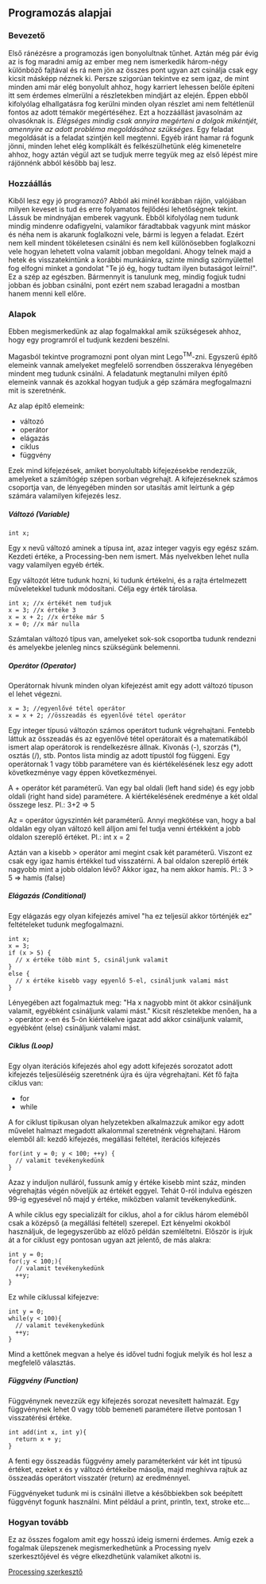 ## Programozás alapjai

### Bevezető

Első ránézésre a programozás igen bonyolultnak tűnhet. Aztán még pár évig az is
fog maradni amíg az ember meg nem ismerkedik három-négy különböző fajtával és rá
nem jön az összes pont ugyan azt csinálja csak egy kicsit másképp néznek ki.
Persze szigorúan tekintve ez sem igaz, de mint minden ami már elég bonyolult ahhoz,
hogy karriert lehessen belőle építeni itt sem érdemes elmerülni a részletekben
mindjárt az elején. Éppen ebből kifolyólag elhallgatásra fog kerülni minden olyan
részlet ami nem feltétlenül fontos az adott témakör megértéséhez. Ezt a hozzáállást
javasolnám az olvasóknak is. *Elégséges mindig csak annyira megérteni a dolgok mikéntjét,
amennyire az adott probléma megoldásához szükséges.* Egy feladat megoldását is a feladat
szintjén kell megtenni. Egyéb iránt hamar rá fogunk jönni, minden lehet elég komplikált
és felkészülhetünk elég kimenetelre ahhoz, hogy aztán végül azt se tudjuk merre tegyük
meg az első lépést mire rájönnénk abból később baj lesz.

### Hozzáállás

Kiből lesz egy jó programozó? Abból aki minél korábban rájön, valójában
milyen keveset is tud és erre folyamatos fejlődési lehetőségnek tekint. Lássuk be
mindnyájan emberek vagyunk. Ebből kifolyólag nem tudunk
mindig mindenre odafigyelni, valamikor fáradtabbak vagyunk mint máskor és néha nem
is akarunk foglalkozni vele, bármi is legyen a feladat. Ezért nem kell mindent tökéletesen
csinálni és nem kell különösebben foglalkozni vele hogyan lehetett volna valamit jobban
megoldani. Ahogy telnek majd a hetek és visszatekintünk a korábbi munkáinkra, szinte
mindig szörnyülettel fog elfogni minket a gondolat "Te jó ég, hogy tudtam ilyen butaságot
leírni!". Ez a szép az egészben. Bármennyit is tanulunk meg, mindig fogjuk tudni
jobban és jobban csinálni, pont ezért nem szabad leragadni a mostban hanem menni kell előre.

### Alapok

Ebben megismerkedünk az alap fogalmakkal amik szükségesek ahhoz, hogy egy programról
el tudjunk kezdeni beszélni.

Magasból tekintve programozni pont olyan mint Lego<sup>TM</sup>-zni. Egyszerű építő elemeink
vannak amelyeket megfelelő sorrendben összerakva lényegében mindent meg tudunk csinálni.
A feladatunk megtanulni milyen építő elemeink vannak és azokkal hogyan tudjuk a gép számára
megfogalmazni mit is szeretnénk.

Az alap építő elemeink:
- változó
- operátor
- elágazás
- ciklus
- függvény

Ezek mind kifejezések, amiket bonyolultabb kifejezésekbe rendezzük, amelyeket a számítógép szépen
sorban végrehajt. A kifejezéseknek számos csoportja van, de lényegében minden sor utasítás
amit leírtunk a gép számára valamilyen kifejezés lesz.

##### Változó (Variable)
```Processing
int x;
```
Egy x nevű változó aminek a típusa int, azaz integer vagyis egy egész szám.
Kezdeti értéke, a Processing-ben nem ismert. Más nyelvekben lehet nulla vagy valamilyen
egyéb érték.

Egy változót létre tudunk hozni, ki tudunk értékelni, és a rajta értelmezett műveletekkel
tudunk módosítani. Célja egy érték tárolása.
```Processing
int x; //x értékét nem tudjuk
x = 3; //x értéke 3
x = x + 2; //x értéke már 5
x = 0; //x már nulla
```

Számtalan változó típus van, amelyeket sok-sok csoportba tudunk rendezni és amelyekbe
jelenleg nincs szükségünk belemenni.

##### Operátor (Operator)
Operátornak hívunk minden olyan kifejezést amit egy adott változó típuson el lehet végezni.
```Processing
x = 3; //egyenlővé tétel operátor
x = x + 2; //összeadás és egyenlővé tétel operátor
```

Egy integer típusú változón számos operátort tudunk végrehajtani. Fentebb láttuk az összeadás
és az egyenlővé tétel operátorait és a matematikából ismert alap operátorok is rendelkezésre
állnak. Kivonás (-), szorzás (\*), osztás (/), stb. Pontos lista mindig az adott típustól fog függeni.
Egy operátornak 1 vagy több paramétere van és kiértékelésének lesz egy adott következménye vagy éppen
következményei.

A + operátor két paraméterű. Van egy bal oldali (left hand side) és egy jobb oldali (right hand side)
paramétere. A kiértékelésének eredménye a két oldal összege lesz. Pl.: 3+2 => 5

Az = operátor úgyszintén két paraméterű. Annyi megkötése van, hogy a bal oldalán egy olyan változó
kell álljon ami fel tudja venni értékként a jobb oldalon szereplő értéket. Pl.: int x = 2

Aztán van a kisebb > operátor ami megint csak két paraméterű. Viszont ez csak egy igaz hamis
értékkel tud visszatérni. A bal oldalon szereplő érték nagyobb mint a jobb oldalon lévő? Akkor igaz, ha
nem akkor hamis. Pl.: 3 > 5 => hamis (false)

##### Elágazás (Conditional)
Egy elágazás egy olyan kifejezés amivel "ha ez teljesül akkor történjék ez" feltételeket
tudunk megfogalmazni.

```Processing
int x;
x = 3;
if (x > 5) {
  // x értéke több mint 5, csináljunk valamit
}
else {
  // x értéke kisebb vagy egyenlő 5-el, csináljunk valami mást
}
```
Lényegében azt fogalmaztuk meg: "Ha x nagyobb mint öt akkor csináljunk valamit,
egyébként csináljunk valami mást."
Kicsit részletekbe menően, ha a > operátor x-en és 5-ön kiértékelve igazat add akkor
csináljunk valamit, egyébként (else) csináljunk valami mást.

##### Ciklus (Loop)
Egy olyan iterációs kifejezés ahol egy adott kifejezés sorozatot adott kifejezés teljesüléséig
szeretnénk újra és újra végrehajtani.
Két fő fajta ciklus van:
- for
- while

A for ciklust tipikusan olyan helyzetekben alkalmazzuk amikor egy adott művelet
halmazt megadott alkalommal szeretnénk végrehajtani.
Három elemből áll: kezdő kifejezés, megállási feltétel, iterációs kifejezés
```Processing
for(int y = 0; y < 100; ++y) {
  // valamit tevékenykedünk
}
```
Azaz y induljon nulláról, fussunk amíg y értéke kisebb mint száz, minden végrehajtás
végén növeljük az értékét eggyel. Tehát 0-ról indulva egészen 99-ig egyesével nő majd
y értéke, miközben valamit tevékenykedünk.

A while ciklus egy specializált for ciklus, ahol a for ciklus három eleméből csak a középső
(a megállási feltétel) szerepel. Ezt kényelmi okokból használjuk, de legegyszerűbb az előző
példán szemléltetni. Először is írjuk át a for ciklust egy pontosan ugyan azt jelentő, de más
alakra:
```Processing
int y = 0;
for(;y < 100;){
  // valamit tevékenykedünk
  ++y;
}
```
Ez while ciklussal kifejezve:
```Processing
int y = 0;
while(y < 100){
  // valamit tevékenykedünk
  ++y;
}
```

Mind a kettőnek megvan a helye és idővel tudni fogjuk melyik és hol lesz a megfelelő választás.

##### Függvény (Function)

Függvénynek nevezzük egy kifejezés sorozat nevesített halmazát. Egy függvénynek lehet 0 vagy több
bemeneti paramétere illetve pontosan 1 visszatérési értéke.
```Processing
int add(int x, int y){
  return x + y;
}
```
A fenti egy összeadás függvény amely paraméterként vár két int típusú értéket, ezeket x és y
változó értékeibe másolja, majd meghívva rajtuk az összeadás operátort visszatér (return)
az eredménnyel.

Függvényeket tudunk mi is csinálni illetve a későbbiekben sok beépített függvényt
fogunk használni. Mint például a print, println, text, stroke etc...

### Hogyan tovább
Ez az összes fogalom amit egy hosszú ideig ismerni érdemes.
Amíg ezek a fogalmak ülepszenek megismerkedhetünk a Processing nyelv szerkesztőjével és végre
elkezdhetünk valamiket alkotni is.

[Processing szerkesztő](2_felulet.md)
